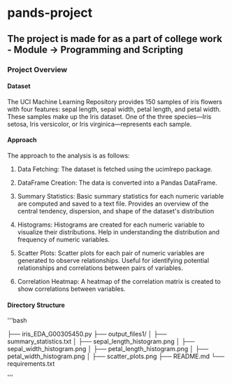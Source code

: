 # pands-project
## The project is made for as a part of college work - Module -> Programming and Scripting  

### Project Overview
#### Dataset
The UCI Machine Learning Repository provides 150 samples of iris flowers with four features: sepal length, sepal width, petal length, and petal width. These samples make up the Iris dataset. One of the three species—Iris setosa, Iris versicolor, or Iris virginica—represents each sample.


#### Approach
The approach to the analysis is as follows:
1.	Data Fetching: The dataset is fetched using the ucimlrepo package.
2.	DataFrame Creation: The data is converted into a Pandas DataFrame.
3.	Summary Statistics: Basic summary statistics for each numeric variable are computed and saved to a text file. Provides an overview of the central tendency, dispersion, and shape of the dataset's distribution

4.	Histograms: Histograms are created for each numeric variable to visualize their distributions. Help in understanding the distribution and frequency of numeric variables.
5.	Scatter Plots: Scatter plots for each pair of numeric variables are generated to observe relationships. Useful for identifying potential relationships and correlations between pairs of variables.
6.	Correlation Heatmap: A heatmap of the correlation matrix is created to show correlations between variables.



#### Directory Structure
'''bash

├── iris_EDA_G00305450.py
├── output_files1/
│   ├── summary_statistics.txt
│   ├── sepal_length_histogram.png
│   ├── sepal_width_histogram.png
│   ├── petal_length_histogram.png
│   ├── petal_width_histogram.png
│   ├── scatter_plots.png
├── README.md
└── requirements.txt

'''





